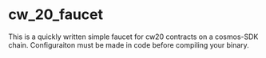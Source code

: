 # cw_20_faucet

This is a quickly written simple faucet for cw20 contracts on a cosmos-SDK chain.
Configuraiton must be made in code before compiling your binary.
